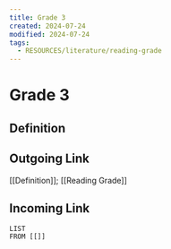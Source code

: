 ```yaml
---
title: Grade 3
created: 2024-07-24
modified: 2024-07-24
tags:
  - RESOURCES/literature/reading-grade
---
```

# Grade 3
## Definition

## Outgoing Link
[[Definition]]; [[Reading Grade]]
## Incoming Link
```dataview
LIST
FROM [[]]
```
